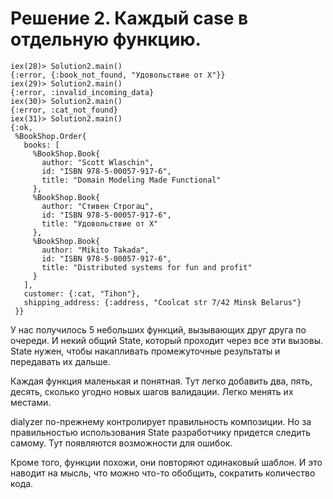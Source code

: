 # Решение 2. Каждый case в отдельную функцию.

```
iex(28)> Solution2.main()
{:error, {:book_not_found, "Удовольствие от Х"}}
iex(29)> Solution2.main()
{:error, :invalid_incoming_data}
iex(30)> Solution2.main()
{:error, :cat_not_found}
iex(31)> Solution2.main()
{:ok,
 %BookShop.Order{ 
   books: [
     %BookShop.Book{
       author: "Scott Wlaschin",
       id: "ISBN 978-5-00057-917-6",
       title: "Domain Modeling Made Functional"
     },
     %BookShop.Book{
       author: "Стивен Строгац",
       id: "ISBN 978-5-00057-917-6",
       title: "Удовольствие от Х"
     },
     %BookShop.Book{
       author: "Mikito Takada",
       id: "ISBN 978-5-00057-917-6",
       title: "Distributed systems for fun and profit"
     }
   ],
   customer: {:cat, "Tihon"},
   shipping_address: {:address, "Coolcat str 7/42 Minsk Belarus"}
 }}
```

У нас получилось 5 небольших функций, вызывающих друг друга по очереди. И некий общий State, который проходит через все эти вызовы. State нужен, чтобы накапливать промежуточные результаты и передавать их дальше.

Каждая функция маленькая и понятная. Тут легко добавить два, пять, десять, сколько угодно новых шагов валидации. Легко менять их местами.

dialyzer по-прежнему контролирует правильность композиции. Но за правильностью использования State разработчику придется следить самому. Тут появляются возможности для ошибок.

Кроме того, функции похожи, они повторяют одинаковый шаблон. И это наводит на мысль, что можно что-то обобщить, сократить количество кода.
